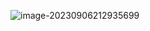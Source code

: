 ![image-20230906212935699](https://cdn.jsdelivr.net/gh/iamk123/typora@main/uPic/2023/09/06/21293516940069751694006975807zqIPJm-image-20230906212935699.png)